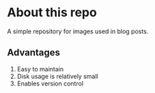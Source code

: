 # About this repo

A simple repository for images used in blog posts.  

## Advantages

1.  Easy to maintain
2.  Disk usage is relatively small
3.  Enables version control